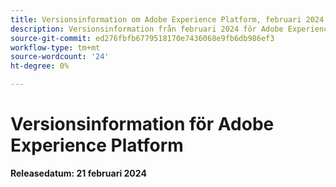 ```yaml
---
title: Versionsinformation om Adobe Experience Platform, februari 2024
description: Versionsinformation från februari 2024 för Adobe Experience Platform.
source-git-commit: ed276fbfb6779518170e7436068e9fb6db986ef3
workflow-type: tm+mt
source-wordcount: '24'
ht-degree: 0%

---
```


# Versionsinformation för Adobe Experience Platform

**Releasedatum: 21 februari 2024**
